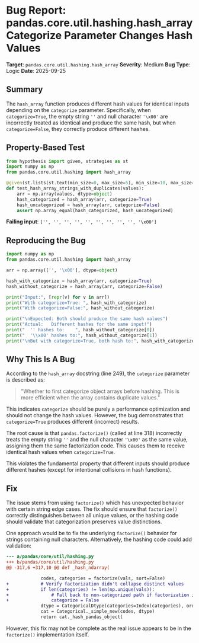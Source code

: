 # Bug Report: pandas.core.util.hashing.hash_array Categorize Parameter Changes Hash Values

**Target**: `pandas.core.util.hashing.hash_array`
**Severity**: Medium
**Bug Type**: Logic
**Date**: 2025-09-25

## Summary

The `hash_array` function produces different hash values for identical inputs depending on the `categorize` parameter. Specifically, when `categorize=True`, the empty string `''` and null character `'\x00'` are incorrectly treated as identical and produce the same hash, but when `categorize=False`, they correctly produce different hashes.

## Property-Based Test

```python
from hypothesis import given, strategies as st
import numpy as np
from pandas.core.util.hashing import hash_array

@given(st.lists(st.text(min_size=0, max_size=5), min_size=10, max_size=50))
def test_hash_array_strings_with_duplicates(values):
    arr = np.array(values, dtype=object)
    hash_categorized = hash_array(arr, categorize=True)
    hash_uncategorized = hash_array(arr, categorize=False)
    assert np.array_equal(hash_categorized, hash_uncategorized)
```

**Failing input**: `['', '', '', '', '', '', '', '', '', '\x00']`

## Reproducing the Bug

```python
import numpy as np
from pandas.core.util.hashing import hash_array

arr = np.array(['', '\x00'], dtype=object)

hash_with_categorize = hash_array(arr, categorize=True)
hash_without_categorize = hash_array(arr, categorize=False)

print("Input:", [repr(v) for v in arr])
print("With categorize=True: ", hash_with_categorize)
print("With categorize=False:", hash_without_categorize)

print("\nExpected: Both should produce the same hash values")
print("Actual:   Different hashes for the same input!")
print("  '' hashes to:    ", hash_without_categorize[0])
print("  '\\x00' hashes to:", hash_without_categorize[1])
print("\nBut with categorize=True, both hash to:", hash_with_categorize[0])
```

## Why This Is A Bug

According to the `hash_array` docstring (line 249), the `categorize` parameter is described as:
> "Whether to first categorize object arrays before hashing. This is more efficient when the array contains duplicate values."

This indicates `categorize` should be purely a performance optimization and should not change the hash values. However, the bug demonstrates that `categorize=True` produces different (incorrect) results.

The root cause is that `pandas.factorize()` (called at line 318) incorrectly treats the empty string `''` and the null character `'\x00'` as the same value, assigning them the same factorization code. This causes them to receive identical hash values when `categorize=True`.

This violates the fundamental property that different inputs should produce different hashes (except for intentional collisions in hash functions).

## Fix

The issue stems from using `factorize()` which has unexpected behavior with certain string edge cases. The fix should ensure that `factorize()` correctly distinguishes between all unique values, or the hashing code should validate that categorization preserves value distinctions.

One approach would be to fix the underlying `factorize()` behavior for strings containing null characters. Alternatively, the hashing code could add validation:

```diff
--- a/pandas/core/util/hashing.py
+++ b/pandas/core/util/hashing.py
@@ -317,6 +317,10 @@ def _hash_ndarray(

             codes, categories = factorize(vals, sort=False)
+            # Verify factorization didn't collapse distinct values
+            if len(categories) != len(np.unique(vals)):
+                # Fall back to non-categorized path if factorization is lossy
+                categorize = False
             dtype = CategoricalDtype(categories=Index(categories), ordered=False)
             cat = Categorical._simple_new(codes, dtype)
             return cat._hash_pandas_object(
```

However, this fix may not be complete as the real issue appears to be in the `factorize()` implementation itself.